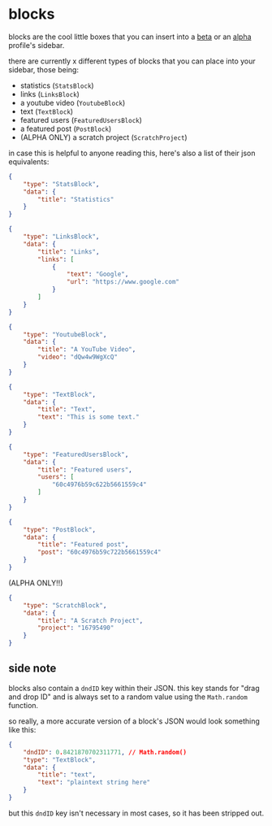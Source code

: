 # blocks
blocks are the cool little boxes that you can insert into a [beta](https://beta.wasteof.money) or an [alpha](https://alpha.wasteof.money) profile's sidebar.

there are currently x different types of blocks that you can place into your sidebar, those being:
- statistics (`StatsBlock`)
- links (`LinksBlock`)
- a youtube video (`YoutubeBlock`)
- text (`TextBlock`)
- featured users (`FeaturedUsersBlock`)
- a featured post (`PostBlock`)
- (ALPHA ONLY) a scratch project (`ScratchProject`)

in case this is helpful to anyone reading this, here's also a list of their json equivalents:
```json
{
	"type": "StatsBlock",
	"data": {
		"title": "Statistics"
	}
}
```

```json
{
	"type": "LinksBlock",
	"data": {
		"title": "Links",
		"links": [
			{
				"text": "Google",
				"url": "https://www.google.com"
			}
		]
	}
}
```

```json
{
	"type": "YoutubeBlock",
	"data": {
		"title": "A YouTube Video",
		"video": "dQw4w9WgXcQ"
	}
}
```

```json
{
	"type": "TextBlock",
	"data": {
		"title": "Text",
		"text": "This is some text."
	}
}
```

```json
{
	"type": "FeaturedUsersBlock",
	"data": {
		"title": "Featured users",
		"users": [
			"60c4976b59c622b5661559c4"
		]
	}
}
```

```json
{
	"type": "PostBlock",
	"data": {
		"title": "Featured post",
		"post": "60c4976b59c722b5661559c4"
	}
}
```

(ALPHA ONLY!!)
```json
{
	"type": "ScratchBlock",
	"data": {
		"title": "A Scratch Project",
        "project": "16795490"
	}
}
```

## side note
blocks also contain a `dndID` key within their JSON. this key stands for "drag and drop ID" and is always set to a random value using the `Math.random` function.

so really, a more accurate version of a block's JSON would look something like this:
```json
{
	"dndID": 0.8421870702311771, // Math.random()
	"type": "TextBlock",
	"data": {
		"title": "text",
		"text": "plaintext string here"
	}
}
```
but this `dndID` key isn't necessary in most cases, so it has been stripped out.